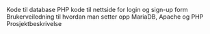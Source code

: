 Kode til database 
PHP kode til nettside for login og sign-up form
Brukerveiledning til hvordan man setter opp MariaDB, Apache og PHP
Prosjektbeskrivelse
